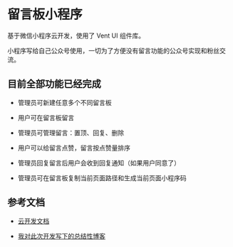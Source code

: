 # 留言板小程序

基于微信小程序云开发，使用了 Vent UI 组件库。

小程序写给自己公众号使用，一切为了方便没有留言功能的公众号实现和粉丝交流。


## 目前全部功能已经完成

- 管理员可新建任意多个不同留言板

- 用户可在留言板留言

- 管理员可管理留言：置顶、回复、删除

- 用户可以给留言点赞，留言按点赞量排序

- 管理员回复留言后用户会收到回复通知（如果用户同意了）

- 管理员可在留言板复制当前页面路径和生成当前页面小程序码


## 参考文档

- [云开发文档](https://developers.weixin.qq.com/miniprogram/dev/wxcloud/basis/getting-started.html)

- [我对此次开发写下的总结性博客](https://blog.csdn.net/qq_44577070/article/details/104361181)
